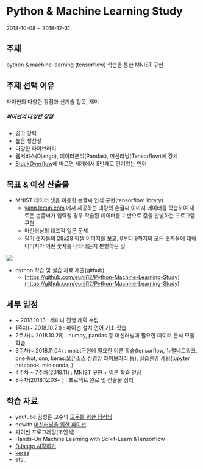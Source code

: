 # Python & Machine Learning Study
2018-10-08 ~ 2018-12-31
## 주제
python & machine learning (tensorflow) 학습을 통한 MNIST 구현

## 주제 선택 이유
파이썬의 다양한 장점과 신기술 접목, 재미

##### 파이썬의 다양한 장점
- 쉽고 강력
- 높은 생산성
- 다양한 라이브러리
- 웹서비스(Django), 데이터분석(Pandas), 머신러닝(Tensorflow)에 강세 
- [StackOverflow](https://insights.stackoverflow.com/survey/2017?utm_source=so-owned&utm_medium=blog&utm_campaign=dev-survey-2017&utm_content=blog-link)에 따르면 세계에서 5번째로 인기있는 언어


## 목표 & 예상 산출물
- MNIST 데이터 셋을 이용한 손글씨 인식 구현(tensorflow library)
	- [yann.lecun.com](http://yann.lecun.com/exdb/mnist/) 에서 제공하는 대량의 손글씨 이미지 데이터를 학습하여 새로운 손글씨가 입력될 경우 학습된 데이터를 기반으로 값을 판별하는 프로그램 구현  
	- 머신러닝의 대표적 입문 문제
	- 필기 숫자들의 28x28 픽셀 이미지를 보고, 0부터 9까지의 모든 숫자들에 대해 이미지가 어떤 숫자를 나타내는지 판별하는 것

<img src="https://tensorflowkorea.gitbooks.io/tensorflow-kr/content/g3doc/images/mnist_digits.png"/>  


- python 학습 및 실습 자료 제출(github)
 	- [https://github.com/eunji12/Python-Machine-Learning-Study](https://github.com/eunji12/Python-Machine-Learning-Study)  
	
## 세부 일정

- ~ 2018.10.13 : 세미나 진행 계획 수립
- 1주차(~ 2018.10.21) : 파이썬 설치 언어 기초 학습
- 2주차(~ 2018.10.28) : numpy, pandas 등 머신러닝에 필요한 데이터 분석 모듈 학습
- 3주차(~ 2018.11.04) : mnist구현에 필요한 이론 학습(tensorflow, 뉴럴네트워크, one-hot, cnn, keras:오픈소스 신경망 라이브러리 등), 실습환경 세팅(jupyter notebook, miniconda,.)
- 4주차 ~ 7주차(2018.11) : MNIST 구현 + 이론 학습 연장
- 8주차(2018.12.03~ ) : 프로젝트 완료 및 산출물 정리 

## 학습 자료
- youtube 김성훈 교수의 [모두를 위한 딥러닝](https://www.youtube.com/playlist?list=PLlMkM4tgfjnLSOjrEJN31gZATbcj_MpUm)
- edwith [머신러닝을 위한 파이썬](https://www.edwith.org/aipython)
- 파이썬 프로그래밍(조인석)
- Hands-On Machine Learning with Scikit-Learn &Tensorflow
- [DJango 시작하기](http://heiswed.tistory.com/entry/%EC%9E%A5%EA%B3%A0-%EA%B0%9C%EB%B0%9C-%ED%99%98%EA%B2%BD-%EC%9D%B4%ED%81%B4%EB%A6%BD%EC%8A%A4-%EC%84%A4%EC%B9%98-%EB%B0%8F-%EC%84%A4%EC%A0%95%ED%95%98%EA%B8%B0?category=616442)
- [keras](https://keras.io/)
- etc.,

